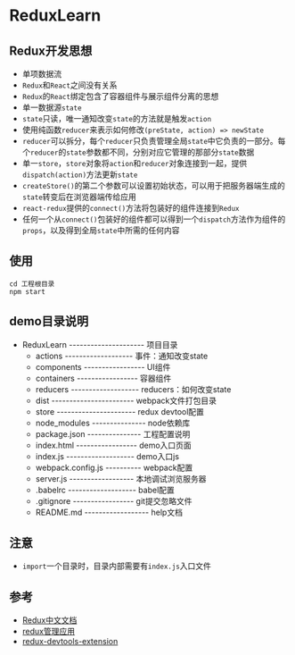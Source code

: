 # ReduxLearn

## Redux开发思想

* 单项数据流
* `Redux`和`React`之间没有关系
* `Redux`的`React`绑定包含了容器组件与展示组件分离的思想
* 单一数据源`state`
* `state`只读，唯一通知改变`state`的方法就是触发`action`
* 使用纯函数`reducer`来表示如何修改`(preState, action) => newState`
* `reducer`可以拆分，每个`reducer`只负责管理全局`state`中它负责的一部分。每个`reducer`的`state`参数都不同，分别对应它管理的那部分`state`数据
* 单一`store`，`store`对象将`action`和`reducer`对象连接到一起，提供`dispatch(action)`方法更新`state`
* `createStore()`的第二个参数可以设置初始状态，可以用于把服务器端生成的`state`转变后在浏览器端传给应用
* `react-redux`提供的`connect()`方法将包装好的组件连接到`Redux`
* 任何一个从`connect()`包装好的组件都可以得到一个`dispatch`方法作为组件的`props`，以及得到全局`state`中所需的任何内容

## 使用

```
cd 工程根目录
npm start
```

## demo目录说明

- ReduxLearn --------------------- 项目目录
    + actions  ------------------- 事件：通知改变state
    + components ----------------- UI组件
    + containers ----------------- 容器组件
    + reducers ------------------- reducers：如何改变state
    + dist ----------------------- webpack文件打包目录
    + store ---------------------- redux devtool配置
    + node_modules --------------- node依赖库
    - package.json --------------- 工程配置说明
    - index.html ----------------- demo入口页面
    - index.js ------------------- demo入口js
    - webpack.config.js ---------- webpack配置
    - server.js ------------------ 本地调试浏览服务器
    - .babelrc ------------------- babel配置
    - .gitignore ----------------- git提交忽略文件
    - README.md ------------------ help文档

## 注意

* `import`一个目录时，目录内部需要有`index.js`入口文件

## 参考

* [Redux中文文档](http://camsong.github.io/redux-in-chinese/index.html)
* [redux管理应用](http://www.cnblogs.com/Leo_wl/p/4780750.html)
* [redux-devtools-extension](https://github.com/zalmoxisus/redux-devtools-extension)